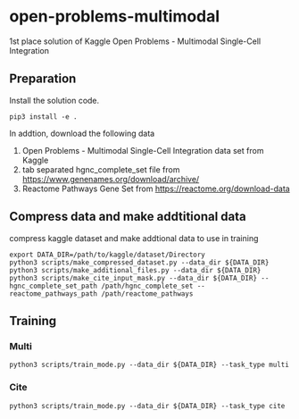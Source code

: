 # open-problems-multimodal
1st place solution of Kaggle Open Problems - Multimodal Single-Cell Integration

## Preparation
Install the solution code.
```shell
pip3 install -e .
```

In addtion, download the following data
1. Open Problems - Multimodal Single-Cell Integration data set from Kaggle
2. tab separated hgnc_complete_set file from https://www.genenames.org/download/archive/
3. Reactome Pathways Gene Set from https://reactome.org/download-data

## Compress data and make addtitional data
compress kaggle dataset and make addtional data to use in training
```shell
export DATA_DIR=/path/to/kaggle/dataset/Directory
python3 scripts/make_compressed_dataset.py --data_dir ${DATA_DIR}
python3 scripts/make_additional_files.py --data_dir ${DATA_DIR}
python3 scripts/make_cite_input_mask.py --data_dir ${DATA_DIR} --hgnc_complete_set_path /path/hgnc_complete_set --reactome_pathways_path /path/reactome_pathways
```

## Training
### Multi
```shell
python3 scripts/train_mode.py --data_dir ${DATA_DIR} --task_type multi 
```

### Cite
```shell
python3 scripts/train_mode.py --data_dir ${DATA_DIR} --task_type cite 
```